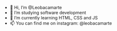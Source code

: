 - 👋 Hi, I’m @Leobacamarte
- 👀 I’m studying software development
- 🌱 I’m currently learning HTML, CSS and JS
- 📫 You can find me on instagram: @leobacamarte

<!---
Leobacamarte/Leobacamarte is a ✨ special ✨ repository because its `README.md` (this file) appears on your GitHub profile.
You can click the Preview link to take a look at your changes.
--->





